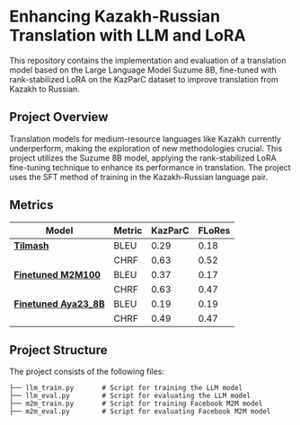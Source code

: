 # Enhancing Kazakh-Russian Translation with LLM and LoRA

This repository contains the implementation and evaluation of a translation model based on the Large Language Model Suzume 8B, fine-tuned with rank-stabilized LoRA on the KazParC dataset to improve translation from Kazakh to Russian.

## Project Overview

Translation models for medium-resource languages like Kazakh currently underperform, making the exploration of new methodologies crucial. This project utilizes the Suzume 8B model, applying the rank-stabilized LoRA fine-tuning technique to enhance its performance in translation. The project uses the SFT method of training in the Kazakh-Russian language pair.

## Metrics
| **Model**                                                                                                     | **Metric** | **KazParC** | **FLoRes** |
|---------------------------------------------------------------------------------------------------------------|------------|-------------|------------|
| [**Tilmash**](https://huggingface.co/issai/tilmash)                                                         | BLEU       | 0.29        | 0.18       |
|                                                                                                               | CHRF       | 0.63        | 0.52       |
| [**Finetuned M2M100**](https://huggingface.co/Kovalev/m2m_100_kazparc)                                       | BLEU       | 0.37        | 0.17       |
|                                                                                                               | CHRF       | 0.63        | 0.47       |
| [**Finetuned Aya23_8B**](https://huggingface.co/Kovalev/aya23_8B_kazparc)                                   | BLEU       | 0.19       | 0.19      |
|                                                                                                               | CHRF       | 0.49        | 0.47       |



## Project Structure

The project consists of the following files:

```plaintext
├── llm_train.py       # Script for training the LLM model
├── llm_eval.py        # Script for evaluating the LLM model
├── m2m_train.py       # Script for training Facebook M2M model
├── m2m_eval.py        # Script for evaluating Facebook M2M model
